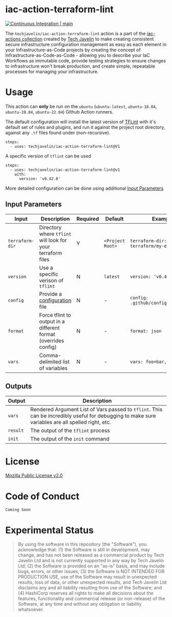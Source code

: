 # iac-action-terraform-lint

[![Continuous Integration | main](https://github.com/techjavelin/iac-action-terraform-lint/actions/workflows/continuous.yml/badge.svg)](https://github.com/techjavelin/iac-action-terraform-lint/actions/workflows/continuous.yml)

The `techjavelin/iac-action-terraform-lint` action is a part of the [iac-actions collection](https://github.com/search?q=org%3Atechjavelin+iac-action) created by [Tech Javelin](https://github.com/techjavelin) to make creating consistent secure infrastructure configuration management as easy as each element in your Infrastructure-as-Code projects by creating the concept of Infrastructure-as-Code-as-Code - allowing you to describe your IaC Workflows as immutable code, provide testing strategies to ensure changes to infrastructure won't break production, and create simple, repeatable processes for managing your infrastructure.

# Usage

This action can **only** be run on the `ubuntu` (`ubuntu-latest`, `ubuntu-18.04`, `ubuntu-20.04`, `ubuntu-22.04`) Github Action runners.

The default configuration will install the latest version of [TFLint](https://github.com/terraform-linters/tflint) with it's default set of rules and plugins, and run it against the project root directory, against any `.tf` files found under (non-recursive).

```
steps:
  - uses: techjavelin/iac-action-terraform-lint@V1
```

A specific version of `tflint` can be used
```
steps:
  - uses: techjavelin/iac-action-terraform-lint@v1
    with:
      version: 'v0.42.0'
```

More detailed configuration can be done using additional [Input Parameters](#Input+Parameters)

## Input Parameters

| Input | Description | Required | Default | Example |
| - | - | - | - | - |
| `terraform-dir` | Directory where `tflint` will look for your terraform files | Y | `<Project Root>` | `terraform-dir: terraform/my-environment` |
| `version` | Use a specific verison of `tflint` | N | `latest` | `version: 'v0.42.0'` |
| `config` | Provide a [configuration]() file | N | - | `config: .github/config/tflint.hcl` |
| `format` | Force tflint to output in a different format (overrides config) | N | - | `format: json` |
| `vars` | Comma-delimited list of variables | N | - | `vars: foo=bar,baz=boo` |

## Outputs

| Output | Description |
| - | - |
| `vars` | Rendered Argument List of Vars passed to `tflint`. This can be incredibly useful for debugging to make sure variables are all spelled right, etc. |
| `result` | The output of the `tflint` process |
| `init` | The output of the `init` command 

# License

[Mozilla Public License v2.0](LICENSE)

# Code of Conduct

`Coming Soon`

# Experimental Status

> By using the software in this repository (the "Software"), you acknowledge that: (1) the Software is still in development, may change, and has not been released as a commercial product by Tech Javelin Ltd and is not currently supported in any way by Tech Javelin Ltd; (2) the Software is provided on an "as-is" basis, and may include bugs, errors, or other issues; (3) the Software is NOT INTENDED FOR PRODUCTION USE, use of the Software may result in unexpected results, loss of data, or other unexpected results, and Tech Javelin Ltd disclaims any and all liability resulting from use of the Software; and (4) HashiCorp reserves all rights to make all decisions about the features, functionality and commercial release (or non-release) of the Software, at any time and without any obligation or liability whatsoever.
